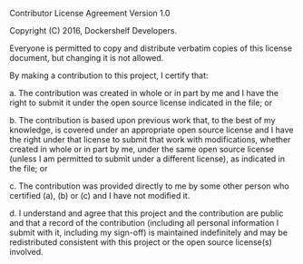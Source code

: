 Contributor License Agreement Version 1.0

Copyright (C) 2016, Dockershelf Developers.

Everyone is permitted to copy and distribute verbatim copies of this license document, but changing it is not allowed.

By making a contribution to this project, I certify that:

a. The contribution was created in whole or in part by me and I have the right to submit it under the open source license indicated in the file; or

b. The contribution is based upon previous work that, to the best of my knowledge, is covered under an appropriate open source license and I have the right under that license to submit that work with modifications, whether created in whole or in part by me, under the same open source license (unless I am permitted to submit under a different license), as indicated in the file; or

c. The contribution was provided directly to me by some other person who certified (a), (b) or (c) and I have not modified it.

d. I understand and agree that this project and the contribution are public and that a record of the contribution (including all personal information I submit with it, including my sign-off) is maintained indefinitely and may be redistributed consistent with this project or the open source license(s) involved.
